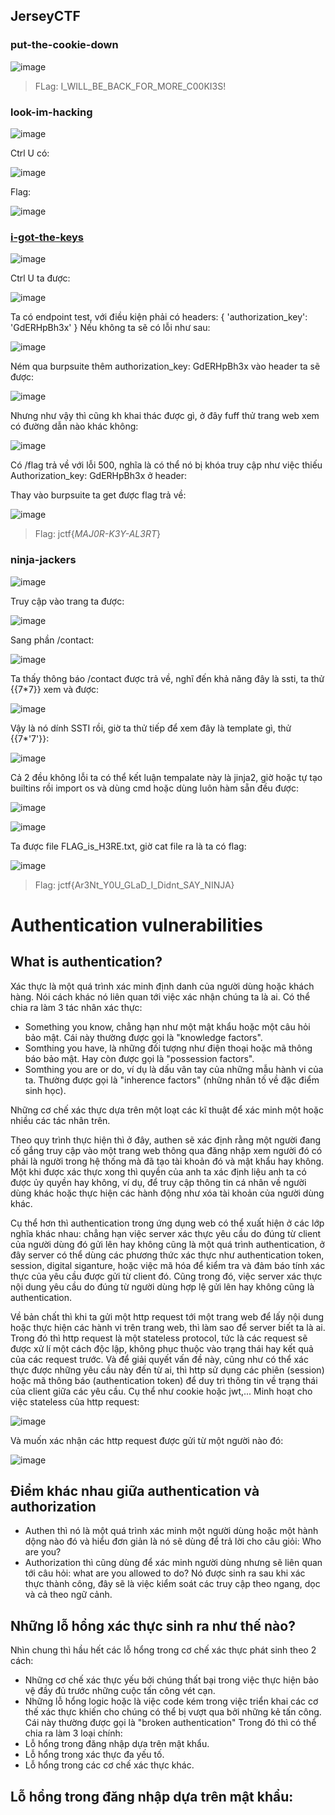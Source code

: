## JerseyCTF

### put-the-cookie-down

![image](https://user-images.githubusercontent.com/104350480/232238888-c18e6771-1095-41a5-bcb5-cc02dc7a582f.png)

> FLag: I_WILL_BE_BACK_FOR_MORE_C00KI3S!

### look-im-hacking

![image](https://user-images.githubusercontent.com/104350480/232239086-e3e3e07f-93ce-435e-84d4-d167a3eea92c.png)

Ctrl U có: 

![image](https://user-images.githubusercontent.com/104350480/232239104-5a13832c-bf05-4fc5-bb3a-fbe2a459007e.png)

Flag: 

![image](https://user-images.githubusercontent.com/104350480/232239134-7e9f5b12-2d44-4b81-9444-9906f365ed4f.png)

### [i-got-the-keys](https://ctf.jerseyctf.com/challenges#i-got-the-keys-35)

![image](https://user-images.githubusercontent.com/104350480/232287618-3e4cf226-d0da-4011-af37-fbc2f81adb47.png)

Ctrl U ta được: 

![image](https://user-images.githubusercontent.com/104350480/232287630-3844f786-744d-439e-85ef-3c5a8e9913e1.png)

Ta có endpoint test, với điều kiện phải có headers: {
        'authorization_key': 'GdERHpBh3x'
      }
 Nếu không ta sẽ có lỗi như sau:
 
 ![image](https://user-images.githubusercontent.com/104350480/232289946-0766ef4e-a61d-4d9f-a908-80ec27c179dc.png)

Ném qua burpsuite thêm authorization_key: GdERHpBh3x vào header ta sẽ được: 

![image](https://user-images.githubusercontent.com/104350480/232290166-e86b8b2e-4a16-410f-a254-6f5eac7b04f0.png)

Nhưng như vậy thì cũng kh khai thác được gì, ở đây fuff thử trang web xem có đường dẫn nào khác không: 

![image](https://user-images.githubusercontent.com/104350480/232290289-d295c1fc-683c-49ab-8ea1-bb6c552bfbce.png)

Có /flag trả về với lỗi 500, nghĩa là có thể nó bị khóa truy cập như việc thiếu Authorization_key: GdERHpBh3x ở header:

Thay vào burpsuite ta get được flag trả về:

![image](https://user-images.githubusercontent.com/104350480/232290412-4284d9d9-487a-4be8-a20f-d276b88dfdef.png)

> Flag: jctf{*MAJ0R-K3Y-AL3RT*}

### ninja-jackers

![image](https://user-images.githubusercontent.com/104350480/232291689-ff7fee7f-1c66-4b00-a5b8-643e9cf8e296.png)

Truy cập vào trang ta được:

![image](https://user-images.githubusercontent.com/104350480/232291763-0fbb7bec-637b-4342-a0ae-fde96c345f2a.png)

Sang phần /contact: 

![image](https://user-images.githubusercontent.com/104350480/232291697-e28e682b-db0d-4472-8e56-869a9b0d73bc.png)

Ta thấy thông báo /contact được trả về, nghĩ đến khả năng đây là ssti, ta thử \{{7\*7}} xem và được: 

![image](https://user-images.githubusercontent.com/104350480/232292156-30cbba98-3c19-4acf-ba8d-adba1b8cd3b8.png)

Vậy là nó dính SSTI rồi, giờ ta thử tiếp để xem đây là template gì, thử {{7\*'7'}}:

![image](https://user-images.githubusercontent.com/104350480/232292404-8c8a316a-bd7d-41e5-917c-a8303109b34e.png)

Cả 2 đều không lỗi ta có thể kết luận tempalate này là jinja2, giờ hoặc tự tạo builtins rồi import os và dùng cmd hoặc dùng luôn hàm sẵn đều được: 

![image](https://user-images.githubusercontent.com/104350480/232293106-b378c27f-0d72-4523-bd9e-f4abc9457382.png)

![image](https://user-images.githubusercontent.com/104350480/232293265-610b9fe0-3f93-4cdc-b349-30580a5d286e.png)

Ta được file FLAG_is_H3RE.txt, giờ cat file ra là ta có flag: 

![image](https://user-images.githubusercontent.com/104350480/232293382-4518b3e0-c046-452c-97dd-218ba340fe4b.png)

> Flag: jctf{Ar3Nt_Y0U_GLaD_I_Didnt_SAY_NINJA}







# Authentication vulnerabilities

## What is authentication? 
Xác thực là một quá trình xác minh định danh của người dùng hoặc khách hàng. Nói cách khác nó liên quan tới việc xác nhận chúng ta là ai. Có thể chia ra làm 3 tác nhân xác thực: 
+ Something you know, chẳng hạn như một mật khẩu hoặc một câu hỏi bảo mật. Cái này thường được gọi là "knowledge factors".
+ Somthing you have, là những đối tượng như điện thoại hoặc mã thông báo bảo mật. Hay còn được gọi là "possession factors". 
+ Somthing you are or do, ví dụ là dấu vân tay của những mẫu hành vi của ta. Thường được gọi là "inherence factors" (những nhân tố về đặc điểm sinh học). 

Những cơ chế xác thực dựa trên một loạt các kĩ thuật để xác minh một hoặc nhiều các tác nhân trên.

Theo quy trình thực hiện thì ở đây, authen sẽ xác định rằng một người đang cố gắng truy cập vào một trang web thông qua đăng nhập xem người đó có phải là người trong hệ thống mà đã tạo tài khoản đó và mật khẩu hay không. Một khi được xác thực xong thì quyền của anh ta xác định liệu anh ta có được ủy quyền hay không, ví dụ, để truy cập thông tin cá nhân về người dùng khác hoặc thực hiện các hành động như xóa tài khoản của người dùng khác. 

Cụ thể hơn thì authentication trong ứng dụng web có thể xuất hiện ở các lớp nghĩa khác nhau: chẳng hạn việc server xác thực yêu cầu do đúng từ client của người dùng đó gửi lên hay không cũng là một quá trình authentication, ở đây server có thể dùng các phương thức xác thực như authentication token, session, digital siganture, hoặc việc mã hóa để kiểm tra và đảm báo tính xác thực của yêu cầu được gửi từ client đó. Cũng trong đó, việc server xác thực nội dung yêu cầu do đúng từ người dùng hợp lệ gửi lên hay không cũng là authentication. 

Về bản chất thì khi ta gửi một http request tới một trang web để lấy nội dung hoặc thực hiện các hành vi trên trang web, thì làm sao để server biết ta là ai. Trong đó thì http request là một stateless protocol, tức là các request sẽ được xử lí một cách độc lập, không phục thuộc vào trạng thái hay kết quả của các request trước. Và để giải quyết vấn đề này, cũng như có thể xác thực được những yêu cầu này đến từ ai, thì http sử dụng các phiên (session) hoặc mã thông báo (authentication token) để duy trì thông tin về trạng thái của client giữa các yêu cầu. Cụ thể như cookie hoặc jwt,...
Minh hoạt cho việc stateless của http request: 

![image](https://user-images.githubusercontent.com/104350480/230588126-591ba14d-5f5b-4e1d-a369-7e737f647449.png)

Và muốn xác nhận các http request được gửi từ một người nào đó: 

![image](https://user-images.githubusercontent.com/104350480/230588283-5327bae9-7b5f-4f29-9c56-f4460ffe3cea.png)


## Điểm khác nhau giữa authentication và authorization
+ Authen thì nó là một quá trình xác minh một người dùng hoặc một hành dộng nào đó và hiểu đơn giản là nó sẽ dùng để trả lời cho câu giỏi: Who are you? 
+ Authorization thì cũng dùng để xác minh người dùng nhưng sẽ liên quan tới câu hỏi: what are you allowed to do? Nó được sinh ra sau khi xác thực thành công, đây sẽ là việc kiểm soát các truy cập theo ngang, dọc và cả theo ngữ cảnh. 

## Những lỗ hổng xác thực sinh ra như thế nào?
Nhìn chung thì hầu hết các lỗ hổng trong cơ chế xác thực phát sinh theo 2 cách: 
- Những cơ chế xác thực yếu bởi chúng thất bại trong việc thực hiện bảo vệ đầy đủ trước những cuộc tấn công vét cạn.
- Những lỗ hổng logic hoặc là việc code kém trong việc triển khai các cơ thế xác thực khiến cho chúng có thể bị vượt qua bởi những kẻ tấn công. Cái này thường được gọi là "broken authentication" 
Trong đó thì có thể chia ra làm 3 loại chính: 
- Lỗ hổng trong đăng nhập dựa trên mật khẩu.
- Lỗ hổng trong xác thực đa yếu tố.
- Lỗ hổng trong các cơ chế xác thực khác.

## Lỗ hổng trong đăng nhập dựa trên mật khẩu: 
